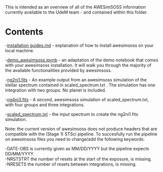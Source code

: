 This is intended as an overview of all of the AWESimSOSS information currently available to the UdeM team - and contained within this folder.

# Contents

-[installation guides.md](https://github.com/njcuk9999/jwst-mtl/blob/master/SOSS/awesimsoss/installation_guides.md) - explanation of how to install awesimsoss on your local machine.

-[demo_awesimsoss.ipynb](https://github.com/njcuk9999/jwst-mtl/blob/master/SOSS/awesimsoss/demo_awesimsoss.ipynb) - an adaptation of the demo notebook that comes with your awesimsoss installation. It will walk you through the majority of the available functionalities provided by awesimsoss.

-[ng2ni1.fits](https://github.com/njcuk9999/jwst-mtl/blob/master/SOSS/awesimsoss/ng2ni1.fits) - An example output from an awesimsoss simulation of the stellar spectrum contained in scaled_spectrum.txt . The simulation has one integration with two groups. No planet is included.

-[ng4ni3.fits](https://github.com/njcuk9999/jwst-mtl/blob/master/SOSS/awesimsoss/ng4ni3.fits) - A second, awesimsoss simulation of scaled_spectrum.txt, with four groups and three integrations.

-[scaled_spectrum.txt](https://github.com/njcuk9999/jwst-mtl/blob/master/SOSS/awesimsoss/scaled_spectrum.txt) - the input spectrum to create the ng2ni1.fits simulation.

Note: the current version of awesimsoss does not produce headers that are compatible with the (Stage 1) STSci pipeline. To succesfully run the pipeline on awesimsoss files you need to change/add the following keywords:

-DATE-OBS is currently given as MM/DD/YYYY but the pipeline expects DD/MM/YYYY.  
-NRSTSTRT the number of resets at the start of the exposure, is missing.  
-NRESETS the number of resets between integrations, is missing.  
